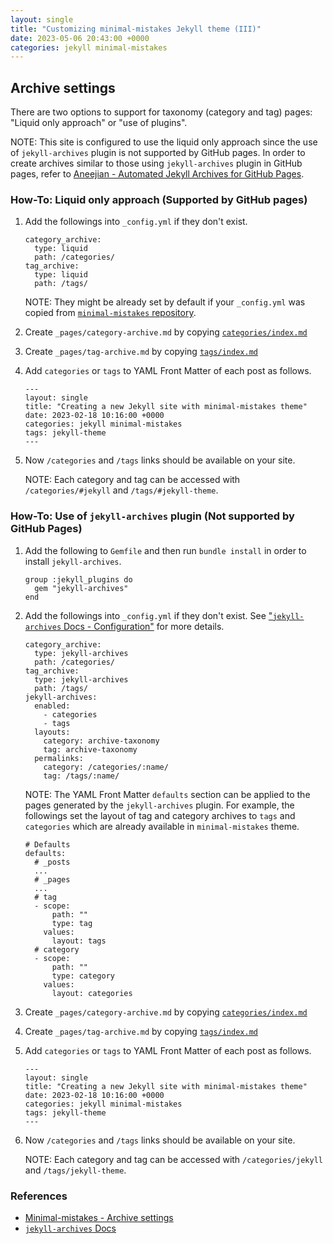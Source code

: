 ```yaml
---
layout: single
title: "Customizing minimal-mistakes Jekyll theme (III)"
date: 2023-05-06 20:43:00 +0000
categories: jekyll minimal-mistakes
---
```


## Archive settings

There are two options to support for taxonomy (category and tag) pages: "Liquid only approach" or "use of plugins".

NOTE: This site is configured to use the liquid only approach since the use of `jekyll-archives` plugin is not supported by GitHub pages.
In order to create archives similar to those using `jekyll-archives` plugin in GitHub pages, refer to [Aneejian - Automated Jekyll Archives for GitHub Pages](https://aneejian.com/automated-jekyll-archives-github-pages).

### How-To: Liquid only approach (Supported by GitHub pages)

1. Add the followings into `_config.yml` if they don't exist.

   ```
   category_archive:
     type: liquid
     path: /categories/
   tag_archive:
     type: liquid
     path: /tags/
   ```

   NOTE: They might be already set by default if your `_config.yml` was copied from [`minimal-mistakes` repository](https://github.com/mmistakes/minimal-mistakes/blob/master/_config.yml).

2. Create `_pages/category-archive.md` by copying [`categories/index.md`](https://github.com/mmistakes/minimal-mistakes/blob/master/docs/_pages/category-archive.md)

3. Create `_pages/tag-archive.md` by copying [`tags/index.md`](https://github.com/mmistakes/minimal-mistakes/blob/master/docs/_pages/tag-archive.md)

4. Add `categories` or `tags` to YAML Front Matter of each post as follows.

   ```
   ---
   layout: single
   title: "Creating a new Jekyll site with minimal-mistakes theme"
   date: 2023-02-18 10:16:00 +0000
   categories: jekyll minimal-mistakes
   tags: jekyll-theme
   ---
   ```

5. Now `/categories` and `/tags` links should be available on your site.

   NOTE: Each category and tag can be accessed with `/categories/#jekyll` and `/tags/#jekyll-theme`.


### How-To: Use of `jekyll-archives` plugin (Not supported by GitHub Pages)

1. Add the following to `Gemfile` and then run `bundle install` in order to install `jekyll-archives`.

   ```
   group :jekyll_plugins do
     gem "jekyll-archives"
   end
   ```

2. Add the followings into `_config.yml` if they don't exist. See ["`jekyll-archives` Docs - Configuration"](https://github.com/jekyll/jekyll-archives/blob/master/docs/configuration.md) for more details.

   ```
   category_archive:
     type: jekyll-archives
     path: /categories/
   tag_archive:
     type: jekyll-archives
     path: /tags/
   jekyll-archives:
     enabled:
       - categories
       - tags
     layouts:
       category: archive-taxonomy
       tag: archive-taxonomy
     permalinks:
       category: /categories/:name/
       tag: /tags/:name/
   ```

   NOTE: The YAML Front Matter `defaults` section can be applied to the pages generated by the `jekyll-archives` plugin.
   For example, the followings set the layout of tag and category archives to `tags` and `categories` which are already available in `minimal-mistakes` theme.

   ```
   # Defaults
   defaults:
     # _posts
     ...
     # _pages
     ...
     # tag
     - scope:
         path: ""
         type: tag
       values:
         layout: tags
     # category
     - scope:
         path: ""
         type: category
       values:
         layout: categories
   ```

3. Create `_pages/category-archive.md` by copying [`categories/index.md`](https://github.com/mmistakes/minimal-mistakes/blob/master/docs/_pages/category-archive.md)

4. Create `_pages/tag-archive.md` by copying [`tags/index.md`](https://github.com/mmistakes/minimal-mistakes/blob/master/docs/_pages/tag-archive.md)

5. Add `categories` or `tags` to YAML Front Matter of each post as follows.

   ```
   ---
   layout: single
   title: "Creating a new Jekyll site with minimal-mistakes theme"
   date: 2023-02-18 10:16:00 +0000
   categories: jekyll minimal-mistakes
   tags: jekyll-theme
   ---
   ```

6. Now `/categories` and `/tags` links should be available on your site.

   NOTE: Each category and tag can be accessed with `/categories/jekyll` and `/tags/jekyll-theme`.


### References

* [Minimal-mistakes - Archive settings](https://mmistakes.github.io/minimal-mistakes/docs/configuration/#archive-settings)
* [`jekyll-archives` Docs](https://github.com/jekyll/jekyll-archives/tree/master/docs)

